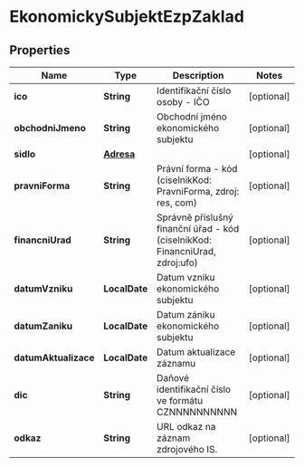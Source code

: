 

# EkonomickySubjektEzpZaklad


## Properties

| Name | Type | Description | Notes |
|------------ | ------------- | ------------- | -------------|
|**ico** | **String** | Identifikační číslo osoby - IČO |  [optional] |
|**obchodniJmeno** | **String** | Obchodní jméno ekonomického subjektu |  [optional] |
|**sidlo** | [**Adresa**](Adresa.md) |  |  [optional] |
|**pravniForma** | **String** | Právní forma - kód (ciselnikKod: PravniForma, zdroj: res, com)  |  [optional] |
|**financniUrad** | **String** | Správně příslušný finanční úřad - kód (ciselnikKod: FinancniUrad, zdroj:ufo)  |  [optional] |
|**datumVzniku** | **LocalDate** | Datum vzniku ekonomického subjektu  |  [optional] |
|**datumZaniku** | **LocalDate** | Datum zániku ekonomického subjektu |  [optional] |
|**datumAktualizace** | **LocalDate** | Datum aktualizace záznamu |  [optional] |
|**dic** | **String** | Daňové identifikační číslo ve formátu CZNNNNNNNNNN |  [optional] |
|**odkaz** | **String** | URL odkaz na záznam zdrojového IS. |  [optional] |



